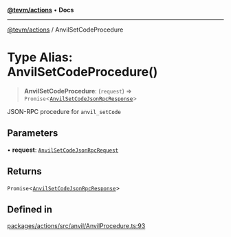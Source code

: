 [**@tevm/actions**](../README.md) • **Docs**

***

[@tevm/actions](../globals.md) / AnvilSetCodeProcedure

# Type Alias: AnvilSetCodeProcedure()

> **AnvilSetCodeProcedure**: (`request`) => `Promise`\<[`AnvilSetCodeJsonRpcResponse`](AnvilSetCodeJsonRpcResponse.md)\>

JSON-RPC procedure for `anvil_setCode`

## Parameters

• **request**: [`AnvilSetCodeJsonRpcRequest`](AnvilSetCodeJsonRpcRequest.md)

## Returns

`Promise`\<[`AnvilSetCodeJsonRpcResponse`](AnvilSetCodeJsonRpcResponse.md)\>

## Defined in

[packages/actions/src/anvil/AnvilProcedure.ts:93](https://github.com/evmts/tevm-monorepo/blob/main/packages/actions/src/anvil/AnvilProcedure.ts#L93)
